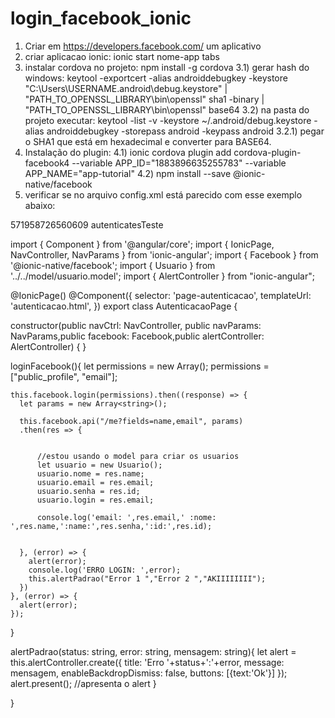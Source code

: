# login_facebook_ionic

1) Criar em https://developers.facebook.com/ um aplicativo
2) criar aplicacao ionic: ionic start nome-app tabs
3) instalar cordova no projeto: npm install -g cordova
3.1) gerar hash do windows: keytool -exportcert -alias androiddebugkey -keystore "C:\Users\USERNAME\.android\debug.keystore" | "PATH_TO_OPENSSL_LIBRARY\bin\openssl" sha1 -binary | "PATH_TO_OPENSSL_LIBRARY\bin\openssl" base64
3.2) na pasta do projeto executar:  keytool -list -v -keystore ~/.android/debug.keystore -alias androiddebugkey -storepass android -keypass android
3.2.1) pegar o SHA1 que está em hexadecimal e converter para BASE64.
4) Instalação do plugin:
4.1) ionic cordova plugin add cordova-plugin-facebook4 --variable APP_ID="1883896635255783" --variable APP_NAME="app-tutorial"
4.2) npm install --save @ionic-native/facebook
5) verificar se no arquivo config.xml está parecido com esse exemplo abaixo:
  <plugin name="cordova-plugin-facebook4" spec="^1.9.1">
      <variable name="APP_ID" value="1883896635255783 />
      <variable name="APP_NAME" value="app-tutorial />
  </plugin>
6) em: platforms > android > app > src > main > res >  values > string.xml adicionar:
    <string name="fb_app_id">571958726560609</string>
    <string name="fb_app_name">autenticatesTeste</string>


import { Component } from '@angular/core';
import { IonicPage, NavController, NavParams } from 'ionic-angular';
import { Facebook } from '@ionic-native/facebook';
import { Usuario } from '../../model/usuario.model';
import { AlertController } from "ionic-angular";

@IonicPage()
@Component({
  selector: 'page-autenticacao',
  templateUrl: 'autenticacao.html',
})
export class AutenticacaoPage {

  constructor(public navCtrl: NavController, public navParams: NavParams,public facebook: Facebook,public alertController: AlertController) {
  }


  loginFacebook(){
    let permissions = new Array<string>();
    permissions = ["public_profile", "email"];

    this.facebook.login(permissions).then((response) => {
      let params = new Array<string>();

      this.facebook.api("/me?fields=name,email", params)
      .then(res => {

        
          //estou usando o model para criar os usuarios
          let usuario = new Usuario();
          usuario.nome = res.name;
          usuario.email = res.email;
          usuario.senha = res.id;
          usuario.login = res.email;
        
          console.log('email: ',res.email,' :nome: ',res.name,':name:',res.senha,':id:',res.id);


      }, (error) => {
        alert(error);
        console.log('ERRO LOGIN: ',error);
        this.alertPadrao("Error 1 ","Error 2 ","AKIIIIIIII");
      })
    }, (error) => {
      alert(error);
    });
  }

  alertPadrao(status: string, error: string, mensagem: string){
    let alert = this.alertController.create({
        title: 'Erro '+status+':'+error,
        message: mensagem,
        enableBackdropDismiss: false,
        buttons: [{text:'Ok'}]
    });
    alert.present(); //apresenta o alert
} 


}
